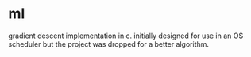 # ml

gradient descent implementation in c. initially designed for use in an OS scheduler but the project was dropped for a better algorithm.
